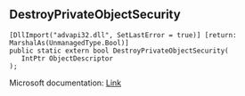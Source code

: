 ## DestroyPrivateObjectSecurity

```
[DllImport("advapi32.dll", SetLastError = true)] [return: MarshalAs(UnmanagedType.Bool)]
public static extern bool DestroyPrivateObjectSecurity(
   IntPtr ObjectDescriptor
);
```

Microsoft documentation: [Link](https://docs.microsoft.com/en-us/windows/win32/api/securitybaseapi/nf-securitybaseapi-destroyprivateobjectsecurity)
